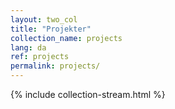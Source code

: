 ```yaml
---
layout: two_col
title: "Projekter"
collection_name: projects
lang: da
ref: projects
permalink: projects/
---
```

{% include collection-stream.html %}
